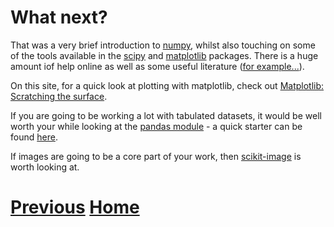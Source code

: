 ---
---

# What next?

That was a very brief introduction to [numpy](http://www.numpy.org/), whilst also touching on some of the tools available in the [scipy]() and [matplotlib]() packages. There is a huge amount iof help online as well as some useful literature ([for example...](http://shop.oreilly.com/product/0636920023784.do)).

On this site, for a quick look at plotting with matplotlib, check out [Matplotlib: Scratching the surface](../../README_matplotlib).

If you are going to be working a lot with tabulated datasets, it would be well worth your while looking at the [pandas module](http://pandas.pydata.org/) - a quick starter can be found [here](http://pandas.pydata.org/pandas-docs/stable/10min.html).

If images are going to be a core part of your work, then [scikit-image](http://scikit-image.org/) is worth looking at.

# [Previous](../numpy_io_scipy_image) [Home](../README_numpy)
